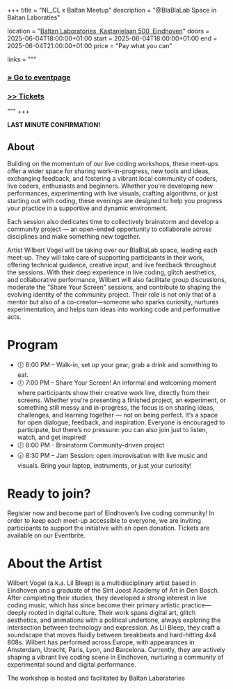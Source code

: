 +++
title       = "NL_CL x Baltan Meetup"
description = "@BlaBlaLab Space in Baltan Laboraties"

location    = "[Baltan Laboratories, Kastanjelaan 500, Eindhoven](https://www.openstreetmap.org/node/4089879990)"
doors       = 2025-06-04T18:00:00+01:00
start       = 2025-06-04T18:00:00+01:00
end         = 2025-06-04T21:00:00+01:00
price       = "Pay what you can"

links = """
  ### [» Go to eventpage](https://www.baltanlaboratories.org/events/live-coding-meet-ups-in-eindhoven)
  ### [>> Tickets](https://www.eventbrite.co.uk/e/live-coding-meet-ups-in-eindhoven-tickets-1377151068919?aff=oddtdtcreator)
"""
+++

**LAST MINUTE CONFIRMATION!**

## About

Building on the momentum of our live coding workshops, these meet-ups offer a wider space for sharing work-in-progress, new tools and ideas, exchanging feedback, and fostering a vibrant local community of coders, live coders, enthusiasts and beginners. Whether you're developing new performances, experimenting with live visuals, crafting algorithms, or just starting out with coding, these evenings are designed to help you progress your practice in a supportive and dynamic environment.
 
Each session also dedicates time to collectively brainstorm and develop a community project — an open-ended opportunity to collaborate across disciplines and make something new together.

Artist Wilbert Vogel will be taking over our BlaBlaLab space, leading each meet-up. They will take care of supporting participants in their work, offering technical guidance, creative input, and live feedback throughout the sessions. With their deep experience in live coding, glitch aesthetics, and collaborative performance, Wilbert will also facilitate group discussions, moderate the “Share Your Screen” sessions, and contribute to shaping the evolving identity of the community project. Their role is not only that of a mentor but also of a co-creator—someone who sparks curiosity, nurtures experimentation, and helps turn ideas into working code and performative acts.

# Program

- 🕕 6:00 PM – Walk-in, set up your gear, grab a drink and something to eat.
- 🕖 7:00 PM – Share Your Screen! An informal and welcoming moment where participants show their creative work live, directly from their screens. Whether you're presenting a finished project, an experiment, or something still messy and in-progress, the focus is on sharing ideas, challenges, and learning together — not on being perfect. It’s a space for open dialogue, feedback, and inspiration. Everyone is encouraged to participate, but there’s no pressure: you can also join just to listen, watch, and get inspired!
- 🕖 8:00 PM - Brainstorm Community-driven project
- 🕣 8:30 PM – Jam Session: open improvisation with live music and visuals. Bring your laptop, instruments, or just your curiosity!

# Ready to join?
Register now and become part of Eindhoven’s live coding community! In order to keep each meet-up accessible to everyone, we are inviting participants to support the initiative with an open donation. Tickets are available on our Eventbrite.

# About the Artist
Wilbert Vogel (a.k.a. Lil Bleep) is a multidisciplinary artist based in Eindhoven and a graduate of the Sint Joost Academy of Art in Den Bosch. After completing their studies, they developed a strong interest in live coding music, which has since become their primary artistic practice—deeply rooted in digital culture. Their work spans digital art, glitch aesthetics, and animations with a political undertone, always exploring the intersection between technology and expression. As Lil Bleep, they craft a soundscape that moves fluidly between breakbeats and hard-hitting 4x4 808s. Wilbert has performed across Europe, with appearances in Amsterdam, Utrecht, Paris, Lyon, and Barcelona. Currently, they are actively shaping a vibrant live coding scene in Eindhoven, nurturing a community of experimental sound and digital performance.

The workshop is hosted and facilitated by Baltan Laboratories